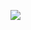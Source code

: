 ![](https://static.wikia.nocookie.net/houkai-star-rail/images/5/5c/Stelle_Sticker_02.png/revision/latest?cb=20230420195524)
